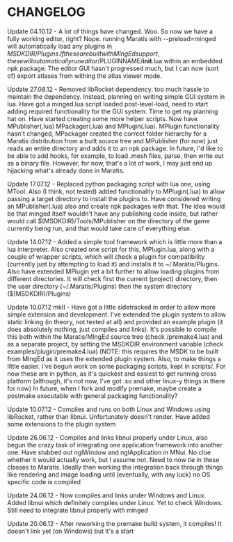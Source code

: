 CHANGELOG
=========

Update 04.10.12 - A lot of things have changed. Woo. So now we have a fully working editor, right? Nope. running Maratis with --preload=minged will automatically load any plugins in $MSDKDIR/Plugins. If these are built with MIngEd support, these will automatically run editor/$PLUGINNAME/__init__.lua within an embedded npk package. The editor GUI hasn't progressed much, but I can now (sort of) export atlases from withing the atlas viewer mode.

Update 27.08.12 - Removed libRocket dependency. too much hassle to maintain the dependency. Instead, planning on writing simple GUI system in lua. Have got a minged.lua script loaded post-level-load, need to start adding required functionality for the GUI system. Time to get my planning hat on. Have started creating some more helper scripts. Now have MPublisher(.lua) MPackager(.lua) and MPlugin(.lua). MPlugin functionality hasn't changed, MPackager created the correct folder hierarchy for a Maratis distribution from a built source tree and MPublisher (for now) just reads an entire directory and adds it to an npk package. In future, I'd like to be able to add hooks, for example, to load .mesh files, parse, then write out as a binary file. However, for now, that's a lot of work, I may just end up hijacking what's already done in Maratis.

Update 17.07.12 - Replaced python packaging script with lua one, using MTool. Also (I think, not tested) added functionality to MPlugin(.lua) to allow passing a target directory to install the plugins to. Have considered writing an MPublisher(.lua) also and create npk packages with that. The idea would be that minged itself wouldn't have any publishing code inside, but rather would call $(MSDKDIR)/Tools/MPublisher on the directory of the game currently being run, and that would take care of everything else.

Update 14.07.12 - Added a simple tool framework which is little more than a lua interpreter. Also created one script for this, MPlugin.lua, along with a couple of wrapper scripts, which will check a plugin for compatibility (currently just by attempting to load it) and installs it to ~/.Maratis/Plugins. Also have extended MPlugin yet a bit further to allow loading plugins from different directories. It will check first the current (project) directory, then the user directory (~/.Maratis/Plugins) then the system directory ($(MSDKDIR)/Plugins)

Update 10.07.12 mkII - Have got a little sidetracked in order to allow more simple extension and development. I've extended the plugin system to allow static linking (in theory, not tested at all) and provided an example plugin (it does absolutely nothing, just compiles and links). It's possible to compile this both within the Maratis/MIngEd source tree (check /premake4.lua) and as a separate project, by setting the MSDKDIR environment variable (check examples/plugin/premake4.lua) (NOTE: this requires the MSDK to be built from MIngEd as it uses the extended plugin system. Also, to make things a little easier. I've begun work on some packaging scripts, kept in scripts/. For now these are in python, as it's quickest and easiest to get running cross platform (although, it's not now, I've got .so and other linux-y things in there for now) In future, when I fork and modify premake, maybe create a postmake executable with general packaging functionality?

Update 10.07.12 - Compiles and runs on both Linux and Windows using libRocket, rather than libnui. Unfortunately doesn't render. Have added some extensions to the plugin system

Update 26.06.12 - Compiles and links libnui properly under Linux, also begun the crazy task of integrating one application framework into another one. Have stubbed out nglWindow and nglApplication in MNui. No clue whether it would actually work, but I assume not. Need to now tie in these classes to Maratis. Ideally then working the integration back through things like rendering and image loading until (eventually, with any luck) no OS specific code is compiled

Update 24.06.12 - Now compiles and links under Windows and Linux. Added libnui which definitely compiles under Linux. Yet to check Windows. Still need to integrate libnui properly with minged

Update 20.06.12 - After reworking the premake build system, it compiles! It doesn't link yet (on Windows) but it's a start
